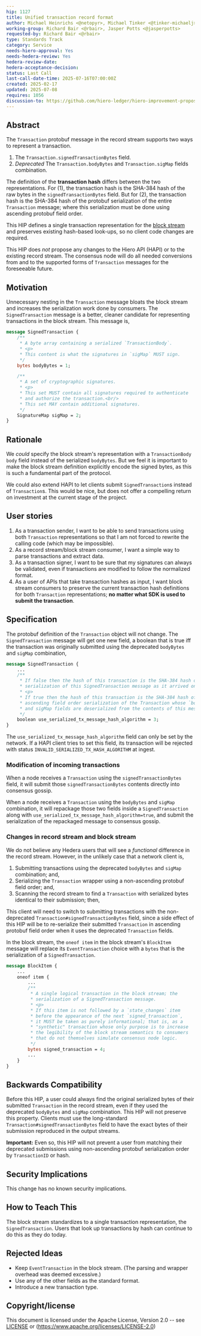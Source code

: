 ```yaml
---
hip: 1127
title: Unified transaction record format
author: Michael Heinrichs <@netopyr>, Michael Tinker <@tinker-michaelj>
working-group: Richard Bair <@rbair>, Jasper Potts <@jasperpotts>
requested-by: Richard Bair <@rbair>
type: Standards Track
category: Service
needs-hiero-approval: Yes
needs-hedera-review: Yes
hedera-review-date:
hedera-acceptance-decision:
status: Last Call
last-call-date-time: 2025-07-16T07:00:00Z
created: 2025-02-17
updated: 2025-07-08
requires: 1056
discussion-to: https://github.com/hiero-ledger/hiero-improvement-proposals/pull/1127
---
```


## Abstract
The `Transaction` protobuf message in the record stream supports two ways to represent a transaction.
1. The `Transaction.signedTransactionBytes` field.
2. _Deprecated_ The `Transaction.bodyBytes` and `Transaction.sigMap` fields combination.

The definition of the **transaction hash** differs between the two representations. For (1), the transaction
hash is the SHA-384 hash of the raw bytes in the `signedTransactionBytes` field. But for (2), the transaction
hash is the SHA-384 hash of the protobuf serialization of the entire `Transaction` message; where this
serialization must be done using ascending protobuf field order.

This HIP defines a single transaction representation for the [block stream](https://hips.hedera.com/hip/hip-1056)
and preserves existing hash-based look-ups, so no client code changes are required.

This HIP does _not_ propose any changes to the Hiero API (HAPI) or to the existing record stream. The
consensus node will do all needed conversions from and to the supported forms of `Transaction` messages for
the foreseeable future.

## Motivation
Unnecessary nesting in the `Transaction` message bloats the block stream and increases the serialization
work done by consumers. The `SignedTransaction` message is a better, cleaner candidate for representing
transactions in the block stream. This message is,

```protobuf
message SignedTransaction {
    /**
     * A byte array containing a serialized `TransactionBody`.
     * <p>
     * This content is what the signatures in `sigMap` MUST sign.
     */
    bytes bodyBytes = 1;

    /**
     * A set of cryptographic signatures.
     * <p>
     * This set MUST contain all signatures required to authenticate
     * and authorize the transaction.<br/>
     * This set MAY contain additional signatures.
     */
    SignatureMap sigMap = 2;
}
```

## Rationale
We _could_ specify the block stream's representation with a `TransactionBody body` field instead of the
serialized `bodyBytes`. But we feel it is important to make the block stream definition explicitly encode
the signed bytes, as this is such a fundamental part of the protocol.

We could also extend HAPI to let clients submit `SignedTransaction`s instead of `Transaction`s.
This would be nice, but does not offer a compelling return on investment at the current stage of the project.

## User stories
1. As a transaction sender, I want to be able to send transactions using both `Transaction` representations
so that I am not forced to rewrite the calling code (which may be impossible).
2. As a record stream/block stream consumer, I want a simple way to parse transactions and extract data.
3. As a transaction signer, I want to be sure that my signatures can always be validated, even if
transactions are modified to follow the normalized format.
4. As a user of APIs that take transaction hashes as input, I want block stream consumers to preserve the
current transaction hash definitions for both `Transaction` representations; **no matter what SDK is used
to submit the transaction**.

## Specification
The protobuf definition of the `Transaction` object will not change. The `SignedTransaction` message will
get one new field, a boolean that is true iff the transaction was originally submitted using the deprecated
`bodyBytes` and `sigMap` combination,

```protobuf
message SignedTransaction {
    ...
    /**
     * If false then the hash of this transaction is the SHA-384 hash of the
     * serialization of this SignedTransaction message as it arrived on the wire. 
     * <p>
     * If true then the hash of this transaction is the SHA-384 hash of the
     * ascending field order serialization of the Transaction whose `bodyBytes`
     * and sigMap fields are deserialized from the contents of this message. 
     */
    boolean use_serialized_tx_message_hash_algorithm = 3;
}
```

The `use_serialized_tx_message_hash_algorithm` field can only be set by the network. If a HAPI client tries to
set this field, its transaction will be rejected with status `INVALID_SERIALIZED_TX_HASH_ALGORITHM` at ingest.

### Modification of incoming transactions
When a node receives a `Transaction` using the `signedTransactionBytes` field, it will submit those
`signedTransactionBytes` contents directly into consensus gossip. 

When a node receives a `Transaction` using the `bodyBytes` and `sigMap` combination, it will repackage
those two fields inside a `SignedTransaction` along with `use_serialized_tx_message_hash_algorithm=true`,
and submit the serialization of the repackaged message to consensus gossip.
 
### Changes in record stream and block stream
We do not believe any Hedera users that will see a _functional_ difference in the record stream. However,
in the unlikely case that a network client is,
1. Submitting transactions using the deprecated `bodyBytes` and `sigMap` combination; and,
2. Serializing the `Transaction` wrapper using a non-ascending protobuf field order; and,
3. Scanning the record stream to find a `Transaction` with serialized bytes identical to their submission; then,

This client will need to switch to submitting transactions with the non-deprecated
`Transaction#signedTransactionBytes` field, since a side effect of this HIP will be to re-serialize their
submitted `Transaction` in ascending protobuf field order when it uses the deprecated `Transaction` fields.

In the block stream, the `oneof item` in the block stream's `BlockItem` message will replace its
`EventTransaction` choice with a `bytes` that is the serialization of a `SignedTransaction`.
```protobuf
message BlockItem {
    ...
    oneof item {
        ...
        /**
         * A single logical transaction in the block stream; the
         * serialization of a SignedTransaction message.
         * <p>
         * If this item is not followed by a `state_changes` item
         * before the appearance of the next `signed_transaction`,
         * it MUST be taken as purely informational; that is, as a
         * "synthetic" transaction whose only purpose is to increase
         * the legibility of the block stream semantics to consumers
         * that do not themselves simulate consensus node logic.
         */
        bytes signed_transaction = 4;
        ...
    }
}
```

## Backwards Compatibility
Before this HIP, a user could always find the original serialized bytes of their submitted `Transaction`
in the record stream, even if they used the deprecated `bodyBytes` and `sigMap` combination. This HIP
will not preserve this property. Clients must use the long-standard `Transaction#signedTransactionBytes`
field to have the exact bytes of their submission reproduced in the output streams.

<b>Important:</b> Even so, this HIP will not prevent a user from matching their deprecated submissions
using non-ascending protobuf serialization order by `TransactionID` or hash.

## Security Implications
This change has no known security implications.

## How to Teach This
The block stream standardizes to a single transaction representation, the `SignedTransaction`.
Users that look up transactions by hash can continue to do this as they do today.

## Rejected Ideas
- Keep `EventTransaction` in the block stream. (The parsing and wrapper overhead was deemed excessive.)
- Use any of the other fields as the standard format.
- Introduce a new transaction type.

## Copyright/license
This document is licensed under the Apache License, Version 2.0 --
see [LICENSE](../LICENSE) or (https://www.apache.org/licenses/LICENSE-2.0)
